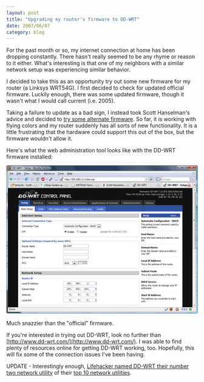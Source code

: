 ```yaml
---
layout: post
title: "Upgrading my router's firmware to DD-WRT"
date: 2007/06/07
category: blog
---
```


For the past month or so, my internet connection at home has been dropping constantly. There hasn't really seemed to be any rhyme or reason to it either. What's interesting is that one of my neighbors with a similar network setup was experiencing similar behavior. 

I decided to take this as an opportunity try out some new firmware for my router (a Linksys WRT54G). I first decided to check for updated official firmware. Luckily enough, there was some updated firmware, though it wasn't what I would call current (i.e. 2005).

Taking a failure to update as a bad sign, I instead took Scott Hanselman's advice and decided to [try some alternate firmware](http://www.hanselman.com/blog/MoreOnAlternateLinksysFirmware.aspx). So far, it is working with flying colors and my router suddenly has all sorts of new functionality. It is a little frustrating that the hardware could support this out of the box, but the firmware wouldn't allow it. 

Here's what the web administration tool looks like with the DD-WRT firmware installed: 

![DD-WRT Control Panel](/images/blog/WindowsLiveWriter/UpgradingmyroutersfirmwaretoDDWRT_1327A/DD-WRT%20-%20Setup%20-%20Mozilla%20Firefox.png)

Much snazzier than the "official" firmware. 

If you're interested in trying out DD-WRT, look no further than [http://www.dd-wrt.com/](http://www.dd-wrt.com/). I was able to find plenty of resources online for getting DD-WRT working, too. Hopefully, this will fix some of the connection issues I've been having. 

UPDATE - Interestingly enough, [Lifehacker named DD-WRT their number two network utility](http://lifehacker.com/photogallery/Lifehacker-Top-10%7C-Network-utilities/1993226) of their [top 10 network utilities](http://lifehacker.com/photogallery/lifehacker-top-10%7C-network-utilities/).


